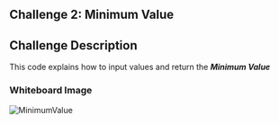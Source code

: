 ## Challenge 2: Minimum Value

## Challenge Description 
This code explains how to input values and return the ***Minimum Value***

### Whiteboard Image
![MinimumValue](./mini.jpg)
